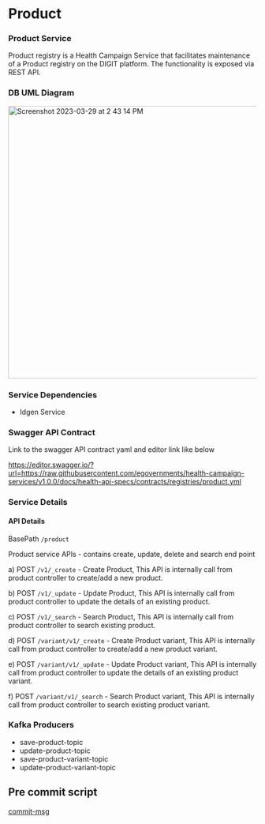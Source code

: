 # Product

### Product Service
Product registry is a Health Campaign Service that facilitates maintenance of a Product registry on the DIGIT platform. The functionality is exposed via REST API.

### DB UML Diagram

<img width="552" alt="Screenshot 2023-03-29 at 2 43 14 PM" src="https://user-images.githubusercontent.com/123379163/228486455-cfa9ebf0-defe-4f47-a568-4db6fe0684c7.png">


### Service Dependencies
- Idgen Service

### Swagger API Contract
Link to the swagger API contract yaml and editor link like below

https://editor.swagger.io/?url=https://raw.githubusercontent.com/egovernments/health-campaign-services/v1.0.0/docs/health-api-specs/contracts/registries/product.yml

### Service Details

#### API Details
BasePath `/product`

Product service APIs - contains create, update, delete and search end point

a) POST `/v1/_create` - Create Product, This API is internally call from product controller to create/add a new product.

b) POST `/v1/_update` - Update Product, This API is internally call from product controller to update the details of an existing product.

c) POST `/v1/_search` - Search Product, This API is internally call from product controller to search existing product.

d) POST `/variant/v1/_create` - Create Product variant, This API is internally call from product controller to create/add a new product variant.

e) POST `/variant/v1/_update` - Update Product variant, This API is internally call from product controller to update the details of an existing product variant.

f) POST `/variant/v1/_search` - Search Product variant, This API is internally call from product controller to search existing product variant.

### Kafka Producers

- save-product-topic
- update-product-topic
- save-product-variant-topic
- update-product-variant-topic


## Pre commit script

[commit-msg](https://gist.github.com/jayantp-egov/14f55deb344f1648503c6be7e580fa12)
